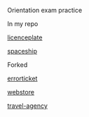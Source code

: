Orientation exam practice

In my repo

[licenceplate](https://github.com/Atis0505/pallida-orientation-exam)

[spaceship](https://github.com/greenfox-academy/corsac-orientation-exam)

Forked

[errorticket](https://github.com/L0riana/corsac-orientation-exam-retake)

[webstore](https://github.com/L0riana/pallida-orientation-exam-retake)

[travel-agency](https://github.com/L0riana/macrotis-orientation-exam)

